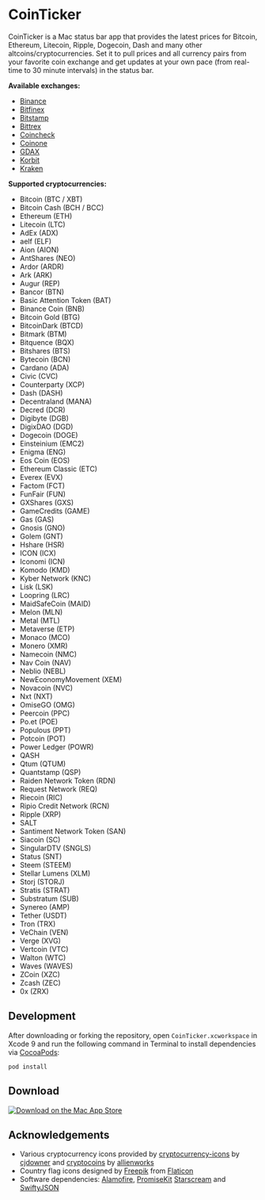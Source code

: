 # CoinTicker
CoinTicker is a Mac status bar app that provides the latest prices for Bitcoin, Ethereum, Litecoin, Ripple, Dogecoin, Dash and many other altcoins/cryptocurrencies. Set it to pull prices and all currency pairs from your favorite coin exchange and get updates at your own pace (from real-time to 30 minute intervals) in the status bar.

**Available exchanges:**
- [Binance](https://www.binance.com)
- [Bitfinex](https://www.bitfinex.com)
- [Bitstamp](https://www.bitstamp.net)
- [Bittrex](https://bittrex.com)
- [Coincheck](https://coincheck.com)
- [Coinone](https://coinone.co.kr)
- [GDAX](https://www.gdax.com)
- [Korbit](https://www.korbit.co.kr)
- [Kraken](https://www.kraken.com)

**Supported cryptocurrencies:**
- Bitcoin (BTC / XBT)
- Bitcoin Cash (BCH / BCC)
- Ethereum (ETH)
- Litecoin (LTC)
- AdEx (ADX)
- aelf (ELF)
- Aion (AION)
- AntShares (NEO)
- Ardor (ARDR)
- Ark (ARK)
- Augur (REP)
- Bancor (BTN)
- Basic Attention Token (BAT)
- Binance Coin (BNB)
- Bitcoin Gold (BTG)
- BitcoinDark (BTCD)
- Bitmark (BTM)
- Bitquence (BQX)
- Bitshares (BTS)
- Bytecoin (BCN)
- Cardano (ADA)
- Civic (CVC)
- Counterparty (XCP)
- Dash (DASH)
- Decentraland (MANA)
- Decred (DCR)
- Digibyte (DGB)
- DigixDAO (DGD)
- Dogecoin (DOGE)
- Einsteinium (EMC2)
- Enigma (ENG)
- Eos Coin (EOS)
- Ethereum Classic (ETC)
- Everex (EVX)
- Factom (FCT)
- FunFair (FUN)
- GXShares (GXS)
- GameCredits (GAME)
- Gas (GAS)
- Gnosis (GNO)
- Golem (GNT)
- Hshare (HSR)
- ICON (ICX)
- Iconomi (ICN)
- Komodo (KMD)
- Kyber Network (KNC)
- Lisk (LSK)
- Loopring (LRC)
- MaidSafeCoin (MAID)
- Melon (MLN)
- Metal (MTL)
- Metaverse (ETP)
- Monaco (MCO)
- Monero (XMR)
- Namecoin (NMC)
- Nav Coin (NAV)
- Neblio (NEBL)
- NewEconomyMovement (XEM)
- Novacoin (NVC)
- Nxt (NXT)
- OmiseGO (OMG)
- Peercoin (PPC)
- Po.et (POE)
- Populous (PPT)
- Potcoin (POT)
- Power Ledger (POWR)
- QASH
- Qtum (QTUM)
- Quantstamp (QSP)
- Raiden Network Token (RDN)
- Request Network (REQ)
- Riecoin (RIC)
- Ripio Credit Network (RCN)
- Ripple (XRP)
- SALT
- Santiment Network Token (SAN)
- Siacoin (SC)
- SingularDTV (SNGLS)
- Status (SNT)
- Steem (STEEM)
- Stellar Lumens (XLM)
- Storj (STORJ)
- Stratis (STRAT)
- Substratum (SUB)
- Synereo (AMP)
- Tether (USDT)
- Tron (TRX)
- VeChain (VEN)
- Verge (XVG)
- Vertcoin (VTC)
- Walton (WTC)
- Waves (WAVES)
- ZCoin (XZC)
- Zcash (ZEC)
- 0x (ZRX)

## Development
After downloading or forking the repository, open `CoinTicker.xcworkspace` in Xcode 9 and run the following command in Terminal to install dependencies via [CocoaPods](https://cocoapods.org):

    pod install

## Download
[![Download on the Mac App Store](https://developer.apple.com/app-store/marketing/guidelines/images/badge-download-on-the-mac-app-store.svg)](https://itunes.apple.com/us/app/cointicker-bitcoin-and-ethereum-ticker/id1247300730)

## Acknowledgements
- Various cryptocurrency icons provided by [cryptocurrency-icons](https://github.com/cjdowner/cryptocurrency-icons) by [cjdowner](https://github.com/cjdowner) and [cryptocoins](https://github.com/allienworks/cryptocoins) by [allienworks](https://github.com/allienworks)
- Country flag icons designed by [Freepik](https://www.flaticon.com/authors/freepik) from [Flaticon](https://www.flaticon.com/packs/countrys-flags)
- Software dependencies: [Alamofire](https://github.com/Alamofire/Alamofire), [PromiseKit](https://github.com/mxcl/PromiseKit) [Starscream](https://github.com/daltoniam/Starscream) and [SwiftyJSON](https://github.com/SwiftyJSON/SwiftyJSON)
